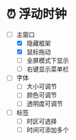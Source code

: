 # ⏰ 浮动时钟

- [ ] 主窗口
  - [x] 隐藏框架
  - [x] 鼠标拖动
  - [ ] 全屏模式下显示
  - [ ] 右键显示菜单栏
- [ ] 字体
  - [ ] 大小可调节
  - [ ] 颜色可调节
  - [ ] 透明度可调节
- [ ] 标签
  - [ ] 时区可选择
  - [ ] 时间可添加多个
